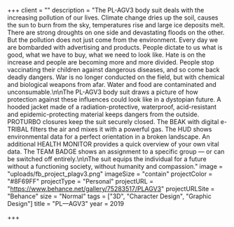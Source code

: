 +++
client = ""
description = "The PL-AGV3 body suit deals with the increasing pollution of our lives. Climate change dries up the soil, causes the sun to burn from the sky, temperatures rise and large ice deposits melt. There are strong droughts on one side and devastating floods on the other. But the pollution does not just come from the environment. Every day we are bombarded with advertising and products. People dictate to us what is good, what we have to buy, what we need to look like. Hate is on the increase and people are becoming more and more divided. People stop vaccinating their children against dangerous diseases, and so come back deadly dangers. War is no longer conducted on the field, but with chemical and biological weapons from afar. Water and food are contaminated and unconsumable.\n\nThe PL-AGV3 body suit draws a picture of how protection against these influences could look like in a dystopian future. A hooded jacket made of a radiation-protective, waterproof, acid-resistant and epidemic-protecting material keeps dangers from the outside. PROTURBO closures keep the suit securely closed. The BEAK with digital e-TRIBAL filters the air and mixes it with a powerful gas. The HUD shows environmental data for a perfect orientation in a broken landscape. An additional HEALTH MONITOR provides a quick overview of your own vital data. The TEAM BADGE shows an assignment to a specific group — or can be switched off entirely.​​​​​​​\n\nThe suit equips the individual for a future without a functioning society, without humanity and compassion."
image = "uploads/fb_project_plagv3.png"
imageSize = "contain"
projectColor = "#8F69FF"
projectType = "Personal"
projectURL = "https://www.behance.net/gallery/75283517/PLAGV3"
projectURLSite = "Behance"
size = "Normal"
tags = ["3D", "Character Design", "Graphic Design"]
title = "PL—AGV3"
year = 2019

+++
